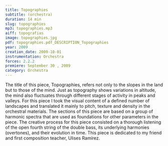 ```yaml
---
title: Topographies
subtitle: (orchestra)
duration: 14 min
slug: topographies
mp3: topographies.mp3
aiff: topografias
image: topographies.jpg
pdf: topographies.pdf_DESCRIPTION_Topographies
year: 2009
creation_date: 2009-10-01
instrumentation: Orchestra
forces: 2.2.2
premiere: September 30 , 2009
category: Orchestra
---
```


The title of this piece, Topographies, refers not only to the slopes in the land but to those of the mind. Just as topography shows variations in altitude, the mind also fluctuates through different stages of activity in peaks and valleys. For this piece I took the visual content of a defined number of landscapes and translated it mainly to pitch, texture and density in the orchestral materials. The sections of this piece are based on a group of harmonic spectra that are used as foundations for other parameters in the piece. The creative process for this piece consisted on a thorough listening of the open fourth string of the double bass, its underlying harmonies (overtones), and their evolution in time. This piece is dedicated to my friend and first composition teacher, Ulises Ramírez.
